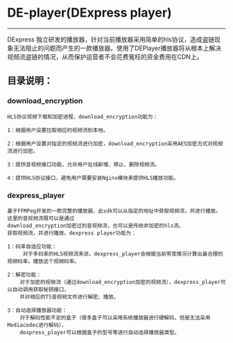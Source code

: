 # DE-player(DExpress player)

------

DExpress 独立研发的播放器，针对当前播放器采用简单的hls协议，造成盗链现象无法阻止的问题而产生的一款播放器。使用了DEPlayer播放器将从根本上解决视频流盗链的情况，从而保护运营者不会花费冤枉的资金费用在CDN上。


## 目录说明：

### download_encryption
	HLS协议视频下载和加密进程，download_encryption功能为：
	
	1：根据用户设置拉取相应的视频流到本地。
	
	2：根据用户设置对指定的视频流进行加密，download_encryption采用AES加密方式对视频流进行加密。

	3：提供音视频接口功能，允许用户在线新增、停止、删除视频流。

	4：提供HLS协议接口，避免用户需要安装Nginx模块来提供HLS播放功能。

### dexpress_player
	基于FFMPeg开发的一款完整的播放器，此sdk可以从指定的地址中获取视频流，并进行播放。这里的音视频流既可以是通过
	download_encryption加密过的音视频流，也可以是传统非加密的hls流。
	获取视频流，并进行播放。dexpress player功能为：
	
	1：码率自适应功能：
		 对于多码率的HLS视频流来说，dexpress_player会根据当前带宽情况计算出最合理的视频码率，播放这个视频码率。
	
	2：解密功能：
		对于加密的视频流（通过download_encryption加密的视频流），dexpress_player可以自动调用获取秘钥接口，
		并对相应的TS音视频文件进行解密、播放。
	
	3：自动选择播放器功能：
		对于解码性能不足的盒子（很多盒子可以采用系统播放器进行硬解码，但是无法采用Mediacodec进行解码），
		dexpress_player可以根据盒子的型号等进行自动选择播放器类型。	





